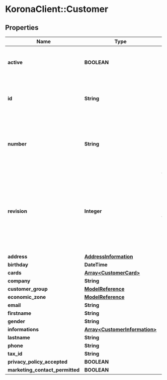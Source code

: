 # KoronaClient::Customer

## Properties
Name | Type | Description | Notes
------------ | ------------- | ------------- | -------------
**active** | **BOOLEAN** | indicates whether the object is active for use or not | [optional] 
**id** | **String** | global object uuid (xxxxxxxx-xxxx-xxxx-xxxx-xxxxxxxxxxxx) | [optional] 
**number** | **String** | number of the object, like it is set in backoffice; will be removed when active&#x3D;false | [optional] 
**revision** | **Integer** | the revision number of the object. revision numbers are unique per object-type. there is is no object of the same type with identical revision numbers. | [optional] 
**address** | [**AddressInformation**](AddressInformation.md) |  | [optional] 
**birthday** | **DateTime** |  | [optional] 
**cards** | [**Array&lt;CustomerCard&gt;**](CustomerCard.md) |  | [optional] 
**company** | **String** |  | [optional] 
**customer_group** | [**ModelReference**](ModelReference.md) |  | [optional] 
**economic_zone** | [**ModelReference**](ModelReference.md) |  | [optional] 
**email** | **String** |  | [optional] 
**firstname** | **String** |  | [optional] 
**gender** | **String** |  | [optional] 
**informations** | [**Array&lt;CustomerInformation&gt;**](CustomerInformation.md) |  | [optional] 
**lastname** | **String** |  | [optional] 
**phone** | **String** |  | [optional] 
**tax_id** | **String** |  | [optional] 
**privacy_policy_accepted** | **BOOLEAN** |  | [optional] 
**marketing_contact_permitted** | **BOOLEAN** |  | [optional] 


